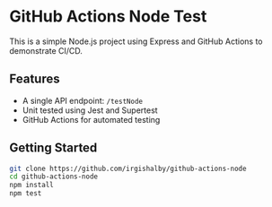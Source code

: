 # GitHub Actions Node Test

This is a simple Node.js project using Express and GitHub Actions to demonstrate CI/CD.

## Features

- A single API endpoint: `/testNode`
- Unit tested using Jest and Supertest
- GitHub Actions for automated testing

## Getting Started

```bash
git clone https://github.com/irgishalby/github-actions-node
cd github-actions-node
npm install
npm test
